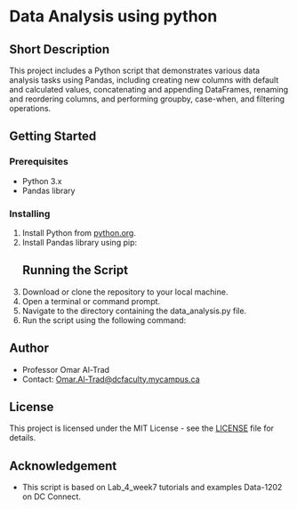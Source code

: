 # Data Analysis using python

## Short Description
This project includes a Python script that demonstrates various data analysis tasks using Pandas, including creating new columns with default and calculated values, concatenating and appending DataFrames, renaming and reordering columns, and performing groupby, case-when, and filtering operations.

## Getting Started
### Prerequisites
- Python 3.x
- Pandas library

### Installing
1. Install Python from [python.org](https://www.python.org/downloads/).
2. Install Pandas library using pip:
   ## Running the Script
1. Download or clone the repository to your local machine.
2. Open a terminal or command prompt.
3. Navigate to the directory containing the data_analysis.py file.
4. Run the script using the following command:

   
## Author
- Professor Omar Al-Trad 
- Contact: Omar.Al-Trad@dcfaculty.mycampus.ca

## License
This project is licensed under the MIT License - see the [LICENSE](LICENSE) file for details.

## Acknowledgement
- This script is based on Lab_4_week7 tutorials and examples Data-1202 on DC Connect.
